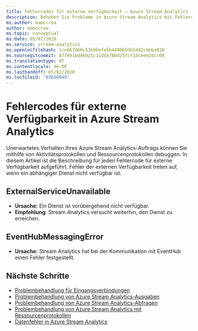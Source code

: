 ```yaml
---
title: Fehlercodes für externe Verfügbarkeit – Azure Stream Analytics
description: Beheben Sie Probleme in Azure Stream Analytics mit Fehlercodes für externe Verfügbarkeit.
ms.author: mamccrea
author: mamccrea
ms.topic: conceptual
ms.date: 05/07/2020
ms.service: stream-analytics
ms.openlocfilehash: 1ce867d60c53b9befe5b4480693b54d2c9eba018
ms.sourcegitcommit: 877491bd46921c11dd478bd25fc718ceee2dcc08
ms.translationtype: HT
ms.contentlocale: de-DE
ms.lasthandoff: 07/02/2020
ms.locfileid: "83650049"
---
```

# <a name="azure-stream-analytics-external-availability-error-codes"></a>Fehlercodes für externe Verfügbarkeit in Azure Stream Analytics

Unerwartetes Verhalten Ihres Azure Stream Analytics-Auftrags können Sie mithilfe von Aktivitätsprotokollen und Ressourcenprotokollen debuggen. In diesem Artikel ist die Beschreibung für jeden Fehlercode für externe Verfügbarkeit aufgeführt. Fehler der externen Verfügbarkeit treten auf, wenn ein abhängiger Dienst nicht verfügbar ist.

## <a name="externalserviceunavailable"></a>ExternalServiceUnavailable

* **Ursache:** Ein Dienst ist vorübergehend nicht verfügbar.
* **Empfehlung**: Stream Analytics versucht weiterhin, den Dienst zu erreichen.

## <a name="eventhubmessagingerror"></a>EventHubMessagingError

* **Ursache:** Stream Analytics hat bei der Kommunikation mit EventHub einen Fehler festgestellt. 


## <a name="next-steps"></a>Nächste Schritte

* [Problembehandlung für Eingangsverbindungen](stream-analytics-troubleshoot-input.md)
* [Problembehandlung von Azure Stream Analytics-Ausgaben](stream-analytics-troubleshoot-output.md)
* [Problembehandlung von Azure Stream Analytics-Abfragen](stream-analytics-troubleshoot-query.md)
* [Problembehandlung von Azure Stream Analytics mit Ressourcenprotokollen](stream-analytics-job-diagnostic-logs.md)
* [Datenfehler in Azure Stream Analytics](data-errors.md)
